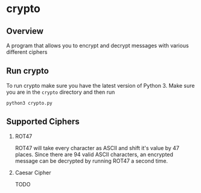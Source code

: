 # crypto

## Overview
A program that allows you to encrypt and decrypt messages with various different ciphers

## Run crypto
To run crypto make sure you have the latest version of Python 3.
Make sure you are in the `crypto` directory and then run
```
python3 crypto.py
```

## Supported Ciphers
1. ROT47

    ROT47 will take every character as ASCII and shift it's value by 47 places. Since there are 94 valid ASCII characters, an encrypted   message can be decrypted by running ROT47 a second time.

2. Caesar Cipher

    TODO
